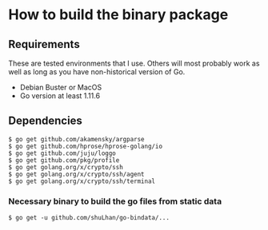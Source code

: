 # How to build the binary package

## Requirements

These are tested environments that I use. Others will most probably work as well as long as you have non-historical version of Go.

- Debian Buster or MacOS
- Go version at least 1.11.6

## Dependencies

```
$ go get github.com/akamensky/argparse
$ go get github.com/hprose/hprose-golang/io
$ go get github.com/juju/loggo
$ go get github.com/pkg/profile
$ go get golang.org/x/crypto/ssh
$ go get golang.org/x/crypto/ssh/agent
$ go get golang.org/x/crypto/ssh/terminal
```

### Necessary binary to build the go files from static data

```
$ go get -u github.com/shuLhan/go-bindata/...
```
